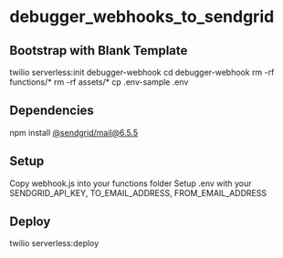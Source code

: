 # debugger_webhooks_to_sendgrid


## Bootstrap with Blank Template

twilio serverless:init debugger-webhook
cd debugger-webhook
rm -rf functions/*
rm -rf assets/*
cp .env-sample .env

## Dependencies

npm install [@sendgrid/mail@6.5.5](https://www.npmjs.com/package/@sendgrid/mail)

## Setup

Copy webhook.js into your functions folder
Setup .env with your SENDGRID_API_KEY, TO_EMAIL_ADDRESS, FROM_EMAIL_ADDRESS

## Deploy

twilio serverless:deploy